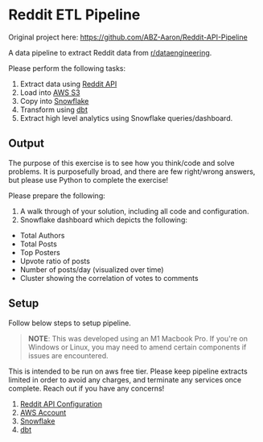 # Reddit ETL Pipeline

Original project here: https://github.com/ABZ-Aaron/Reddit-API-Pipeline 

A data pipeline to extract Reddit data from [r/dataengineering](https://www.reddit.com/r/dataengineering/). 

Please perform the following tasks:

1. Extract data using [Reddit API](https://www.reddit.com/dev/api/)
1. Load into [AWS S3](https://aws.amazon.com/s3/)
1. Copy into [Snowflake](https://snowflake.com)
1. Transform using [dbt](https://www.getdbt.com)
1. Extract high level analytics using Snowflake queries/dashboard.

## Output

The purpose of this exercise is to see how you think/code and solve problems. It is purposefully broad, and there are few right/wrong answers, but please use Python to complete the exercise!

Please prepare the following:

1. A walk through of your solution, including all code and configuration. 
1. Snowflake dashboard which depicts the following:

- Total Authors
- Total Posts
- Top Posters
- Upvote ratio of posts
- Number of posts/day (visualized over time)
- Cluster showing the correlation of votes to comments

## Setup

Follow below steps to setup pipeline.

> **NOTE**: This was developed using an M1 Macbook Pro. If you're on Windows or Linux, you may need to amend certain components if issues are encountered.

This is intended to be run on aws free tier. Please keep pipeline extracts limited in order to avoid any charges, and terminate any services once complete. Reach out if you have any concerns!

1. [Reddit API Configuration](instructions/reddit.md)
1. [AWS Account](instructions/aws.md)
1. [Snowflake](instructions/snowflake.md)
1. [dbt](instructions/dbt.md)
